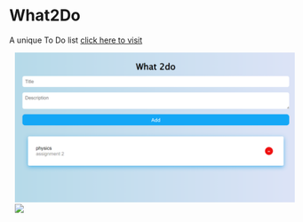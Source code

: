# What2Do
A unique To Do list [click here to visit](https://dopedev32.github.io/What2Do/)

<a href="https://dopedev32.github.io/Click-Speed-Test/">
<img src="Images/img1.png" 
width="800" hspace="10" >
</a>
<br>
<a href="https://dopedev32.github.io/Click-Speed-Test/">
<img src="Image/img2.png" 
width="800" hspace="10" >
</a>

